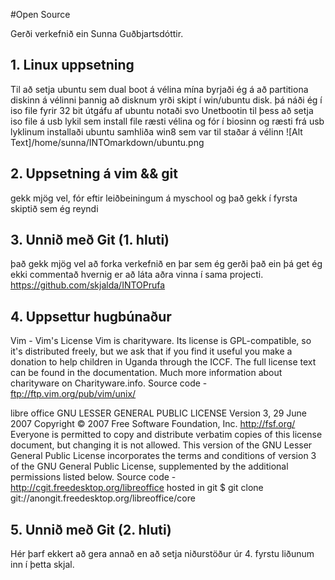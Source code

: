 #Open Source

Gerði verkefnið ein 
Sunna Guðbjartsdóttir.

## 1. Linux uppsetning

Til að setja ubuntu sem dual boot á vélina mína byrjaði ég á að partitiona diskinn á vélinni þannig að disknum yrði skipt í win/ubuntu disk. þá náði ég í iso file fyrir 32 bit útgáfu af ubuntu 
notaði svo Unetbootin til þess að setja iso file á usb lykil sem install file
ræsti vélina og fór í biosinn og ræsti frá usb lyklinum
installaði ubuntu samhliða win8 sem var til staðar á vélinn
![Alt Text]/home/sunna/INTOmarkdown/ubuntu.png

## 2. Uppsetning á vim && git

gekk mjög vel, fór eftir leiðbeiningum á myschool og það gekk í fyrsta skiptið sem ég reyndi 
## 3. Unnið með Git (1. hluti)

það gekk mjög vel að forka verkefnið en þar sem ég gerði það ein þá get ég ekki commentað hvernig er að láta aðra vinna í sama projecti.
https://github.com/skjalda/INTOPrufa

## 4. Uppsettur hugbúnaður

Vim  - Vim's License
Vim is charityware. Its license is GPL-compatible, so it's distributed freely, but we ask that if you find it useful you make a donation to help children in Uganda through the ICCF. The full license text can be found in the documentation. Much more information about charityware on Charityware.info. 
Source code - ftp://ftp.vim.org/pub/vim/unix/

libre office 
GNU LESSER GENERAL PUBLIC LICENSE
Version 3, 29 June 2007
Copyright © 2007 Free Software Foundation, Inc. <http://fsf.org/>
Everyone is permitted to copy and distribute verbatim copies of this license document, but changing it is not allowed.
This version of the GNU Lesser General Public License incorporates the terms and conditions of version 3 of the GNU General Public License, supplemented by the additional permissions listed below.
Source code - http://cgit.freedesktop.org/libreoffice  hosted in git $ git clone git://anongit.freedesktop.org/libreoffice/core


## 5. Unnið með Git (2. hluti)

Hér þarf ekkert að gera annað en að setja niðurstöður úr 4. fyrstu liðunum inn í þetta skjal.
